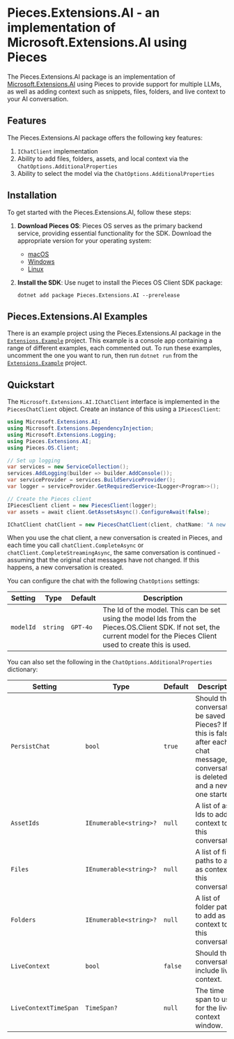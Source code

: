 # Pieces.Extensions.AI - an implementation of Microsoft.Extensions.AI using Pieces

The Pieces.Extensions.AI package is an implementation of [Microsoft.Extensions.AI](https://www.nuget.org/packages/Microsoft.Extensions.AI/) using Pieces to provide support for multiple LLMs, as well as adding context such as snippets, files, folders, and live context to your AI conversation.

## Features

The Pieces.Extensions.AI package offers the following key features:

1. `IChatClient` implementation
1. Ability to add files, folders, assets, and local context via the `ChatOptions.AdditionalProperties`
1. Ability to select the model via the `ChatOptions.AdditionalProperties`

## Installation

To get started with the Pieces.Extensions.AI, follow these steps:

1. **Download Pieces OS**: Pieces OS serves as the primary backend service, providing essential functionality for the SDK. Download the appropriate version for your operating system:
   - [macOS](https://docs.pieces.app/installation-getting-started/macos) 
   - [Windows](https://docs.pieces.app/installation-getting-started/windows) 
   - [Linux](https://docs.pieces.app/installation-getting-started/linux)

1. **Install the SDK**: Use nuget to install the Pieces OS Client SDK package:

   ```shell
   dotnet add package Pieces.Extensions.AI --prerelease
   ```

## Pieces.Extensions.AI Examples

There is an example project using the Pieces.Extensions.AI package in the [`Extensions.Example`](https://github.com/pieces-app/pieces-os-client-sdk-for-csharp/tree/main/src/Extensions.Example/Program.cs) project. This example is a console app containing a range of different examples, each commented out. To run these examples, uncomment the one you want to run, then run `dotnet run` from the [`Extensions.Example`](https://github.com/pieces-app/pieces-os-client-sdk-for-csharp/tree/main/src/Extensions.Example) project.

## Quickstart

The `Microsoft.Extensions.AI.IChatClient` interface is implemented in the `PiecesChatClient` object. Create an instance of this using a `IPiecesClient`:

```csharp
using Microsoft.Extensions.AI;
using Microsoft.Extensions.DependencyInjection;
using Microsoft.Extensions.Logging;
using Pieces.Extensions.AI;
using Pieces.OS.Client;

// Set up logging
var services = new ServiceCollection();
services.AddLogging(builder => builder.AddConsole());
var serviceProvider = services.BuildServiceProvider();
var logger = serviceProvider.GetRequiredService<ILogger<Program>>();

// Create the Pieces client
IPiecesClient client = new PiecesClient(logger);
var assets = await client.GetAssetsAsync().ConfigureAwait(false);

IChatClient chatClient = new PiecesChatClient(client, chatName: "A new chat", logger: logger);
```

When you use the chat client, a new conversation is created in Pieces, and each time you call `chatClient.CompleteAsync` or `chatClient.CompleteStreamingAsync`, the same conversation is continued - assuming that the original chat messages have not changed. If this happens, a new conversation is created.

You can configure the chat with the following `ChatOptions` settings:

| Setting   | Type     | Default  | Description |
| --------- | -------- | -------- | ----------- |
| `modelId` | `string` | `GPT-4o` | The Id of the model. This can be set using the model Ids from the Pieces.OS.Client SDK. If not set, the current model for the Pieces Client used to create this is used. |

You can also set the following in the `ChatOptions.AdditionalProperties` dictionary:

| Setting               | Type                   | Default  | Description |
| --------------------- | ---------------------- | -------- | ----------- |
| `PersistChat`         | `bool`                 | `true`   | Should the conversation be saved in Pieces? If this is false, after each chat message, the conversation is deleted and a new one started. |
| `AssetIds`            | `IEnumerable<string>?` | `null`   | A list of asset Ids to add as context to this conversation. |
| `Files`               | `IEnumerable<string>?` | `null`   | A list of file paths to add as context to this conversation. |
| `Folders`             | `IEnumerable<string>?` | `null`   | A list of folder paths to add as context to this conversation. |
| `LiveContext`         | `bool`                 | `false`  | Should this conversation include live context. |
| `LiveContextTimeSpan` | `TimeSpan?`            | `null`   | The time span to use for the live context window. |
